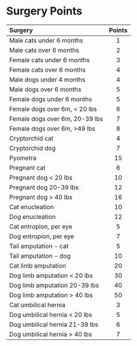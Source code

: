 # Surgery Points

| Surgery                        | Points |
| :----------------------------- | :----: |
| Male cats under 6 months       |   1    |
| Male cats over 6 months        |   2    |
| Female cats under 6 months     |   3    |
| Female cats over 6 months      |   4    |
| Male dogs under 4 months       |   4    |
| Male dogs over 6 months        |   5    |
| Female dogs under 6 months     |   5    |
| Female dogs over 6m, < 20 lbs  |   6    |
| Female dogs over 6m, 20-39 lbs |   7    |
| Female dogs over 6m, >49 lbs   |   8    |
| Cryptorchid cat                |   4    |
| Cryptorchid dog                |   7    |
| Pyometra                       |   15   |
| Pregnant cat                   |   6    |
| Pregnant dog < 20 lbs          |   10   |
| Pregnant dog 20-39 lbs         |   12   |
| Pregnant dog > 40 lbs          |   16   |
| Cat enucleation                |   10   |
| Dog enucleation                |   12   |
| Cat entropion, per eye         |   5    |
| Dog entropion, per eye         |   7    |
| Tail amputation - cat          |   5    |
| Tail amputation - dog          |   10   |
| Cat limb amputation            |   20   |
| Dog limb amputation < 20 lbs   |   30   |
| Dog limb amputation 20-39 lbs  |   40   |
| Dog limb amputation > 40 lbs   |   50   |
| Cat umbilical hernia           |   3    |
| Dog umbilical hernia < 20 lbs  |   5    |
| Dog umbilical hernia 21-39 lbs |   6    |
| Dog umbilical hernia > 40 lbs  |   7    |